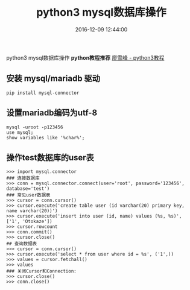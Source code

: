 ﻿---
title: python3 mysql数据库操作
date: 2016-12-09 12:44:00
categories:
- python
tags:
- python
keywords: python, python3, mysql数据库操作
---
> 
python3 mysql数据库操作
**python教程推荐** [廖雪峰 - python3教程](http://www.liaoxuefeng.com/wiki/0014316089557264a6b348958f449949df42a6d3a2e542c000)

<!-- more -->

## 安装 mysql/mariadb 驱动
<pre><code class="language-bash line-numbers">pip install mysql-connector
</code></pre>

## 设置mariadb编码为utf-8
<pre><code class="language-python line-numbers">mysql -uroot -p123456
use mysql;
show variables like '%char%';
</code></pre>

## 操作test数据库的user表
<pre><code class="language-python line-numbers">>>> import mysql.connector
### 连接数据库
>>> conn = mysql.connector.connect(user='root', password='123456', database='test')
### 常见user数据表
>>> cursor = conn.cursor()
>>> cursor.execute('create table user (id varchar(20) primary key, name varchar(20))')
>>> cursor.execute('insert into user (id, name) values (%s, %s)', ['1', 'Otokaze'])
>>> cursor.rowcount
>>> conn.commit()
>>> cursor.close()
## 查询数据表
>>> cursor = conn.cursor()
>>> cursor.execute('select * from user where id = %s', ('1',))
>>> values = cursor.fetchall()
>>> values
### 关闭Cursor和Connection:
>>> cursor.close()
>>> conn.close()
</code></pre>
